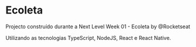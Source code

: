 # Ecoleta
 Projecto construído durante a Next Level Week 01 - Ecoleta by @Rocketseat

Utilizando as tecnologias TypeScript, NodeJS, React e React Native.

